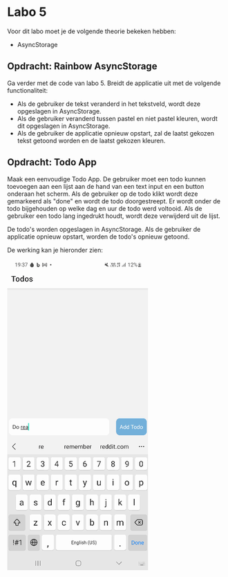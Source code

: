 # Labo 5

Voor dit labo moet je de volgende theorie bekeken hebben:
- AsyncStorage

## Opdracht: Rainbow AsyncStorage

Ga verder met de code van labo 5. Breidt de applicatie uit met de volgende functionaliteit:
- Als de gebruiker de tekst veranderd in het tekstveld, wordt deze opgeslagen in AsyncStorage.
- Als de gebruiker veranderd tussen pastel en niet pastel kleuren, wordt dit opgeslagen in AsyncStorage.
- Als de gebruiker de applicatie opnieuw opstart, zal de laatst gekozen tekst getoond worden en de laatst gekozen kleuren.

## Opdracht: Todo App

Maak een eenvoudige Todo App. De gebruiker moet een todo kunnen toevoegen aan een lijst aan de hand van een text input en een button onderaan het scherm. Als de gebruiker op de todo klikt wordt deze gemarkeerd als "done" en wordt de todo doorgestreept. Er wordt onder de todo bijgehouden op welke dag en uur de todo werd voltooid. Als de gebruiker een todo lang ingedrukt houdt, wordt deze verwijderd uit de lijst.

De todo's worden opgeslagen in AsyncStorage. Als de gebruiker de applicatie opnieuw opstart, worden de todo's opnieuw getoond.

De werking kan je hieronder zien:

![Alt text](../images/todoasync.gif)